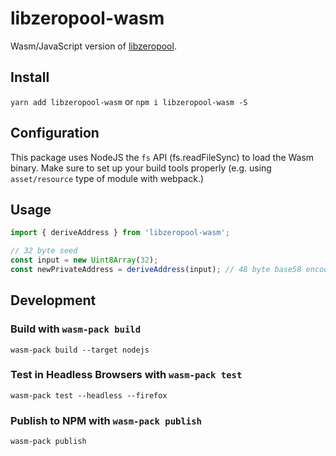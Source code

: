 # libzeropool-wasm
Wasm/JavaScript version of [libzeropool](https://github.com/zeropoolnetwork/libzeropool).

## Install
`yarn add libzeropool-wasm` or `npm i libzeropool-wasm -S`

## Configuration
This package uses NodeJS the `fs` API (fs.readFileSync) to load the Wasm binary.
Make sure to set up your build tools properly (e.g. using `asset/resource` type of module with webpack.)

## Usage
```js
import { deriveAddress } from 'libzeropool-wasm';

// 32 byte seed
const input = new Uint8Array(32);
const newPrivateAddress = deriveAddress(input); // 48 byte base58 encoded address
```

## Development

### Build with `wasm-pack build`

```
wasm-pack build --target nodejs
```

### Test in Headless Browsers with `wasm-pack test`

```
wasm-pack test --headless --firefox
```

### Publish to NPM with `wasm-pack publish`

```
wasm-pack publish
```
